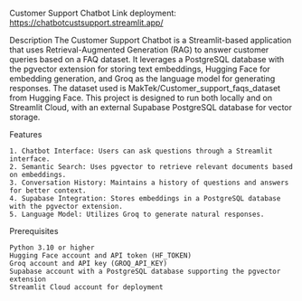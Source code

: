 Customer Support Chatbot
Link deployment: https://chatbotcustsupport.streamlit.app/

Description
The Customer Support Chatbot is a Streamlit-based application that uses Retrieval-Augmented Generation (RAG) to answer customer queries based on a FAQ dataset. It leverages a PostgreSQL database with the pgvector extension for storing text embeddings, Hugging Face for embedding generation, and Groq as the language model for generating responses. The dataset used is MakTek/Customer_support_faqs_dataset from Hugging Face.
This project is designed to run both locally and on Streamlit Cloud, with an external Supabase PostgreSQL database for vector storage.

Features
```
1. Chatbot Interface: Users can ask questions through a Streamlit interface.
2. Semantic Search: Uses pgvector to retrieve relevant documents based on embeddings.
3. Conversation History: Maintains a history of questions and answers for better context.
4. Supabase Integration: Stores embeddings in a PostgreSQL database with the pgvector extension.
5. Language Model: Utilizes Groq to generate natural responses.
```
Prerequisites
```
Python 3.10 or higher
Hugging Face account and API token (HF_TOKEN)
Groq account and API key (GROQ_API_KEY)
Supabase account with a PostgreSQL database supporting the pgvector extension
Streamlit Cloud account for deployment
```
